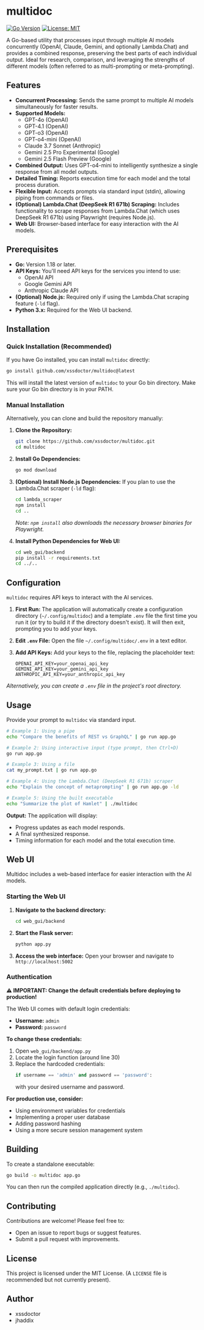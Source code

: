 # multidoc

[![Go Version](https://img.shields.io/badge/Go-1.18+-00ADD8.svg)](https://golang.org/) [![License: MIT](https://img.shields.io/badge/License-MIT-yellow.svg)](https://opensource.org/licenses/MIT)

A Go-based utility that processes input through multiple AI models concurrently (OpenAI, Claude, Gemini, and optionally Lambda.Chat) and provides a combined response, preserving the best parts of each individual output. Ideal for research, comparison, and leveraging the strengths of different models (often referred to as multi-prompting or meta-prompting).

## Features

- **Concurrent Processing:** Sends the same prompt to multiple AI models simultaneously for faster results.
- **Supported Models:**
  - GPT-4o (OpenAI)
  - GPT-4.1 (OpenAI)
  - GPT-o3 (OpenAI)
  - GPT-o4-mini (OpenAI)
  - Claude 3.7 Sonnet (Anthropic)
  - Gemini 2.5 Pro Experimental (Google)
  - Gemini 2.5 Flash Preview (Google)
- **Combined Output:** Uses GPT-o4-mini to intelligently synthesize a single response from all model outputs.
- **Detailed Timing:** Reports execution time for each model and the total process duration.
- **Flexible Input:** Accepts prompts via standard input (stdin), allowing piping from commands or files.
- **(Optional) Lambda.Chat (DeepSeek R1 671b) Scraping:** Includes functionality to scrape responses from Lambda.Chat (which uses DeepSeek R1 671b) using Playwright (requires Node.js).
- **Web UI:** Browser-based interface for easy interaction with the AI models.

## Prerequisites

- **Go:** Version 1.18 or later.
- **API Keys:** You'll need API keys for the services you intend to use:
  - OpenAI API
  - Google Gemini API
  - Anthropic Claude API
- **(Optional) Node.js:** Required only if using the Lambda.Chat scraping feature (`-ld` flag).
- **Python 3.x:** Required for the Web UI backend.

## Installation

### Quick Installation (Recommended)

If you have Go installed, you can install `multidoc` directly:

```bash
go install github.com/xssdoctor/multidoc@latest
```

This will install the latest version of `multidoc` to your Go bin directory. Make sure your Go bin directory is in your PATH.

### Manual Installation

Alternatively, you can clone and build the repository manually:

1.  **Clone the Repository:**

    ```bash
    git clone https://github.com/xssdoctor/multidoc.git
    cd multidoc
    ```

2.  **Install Go Dependencies:**

    ```bash
    go mod download
    ```

3.  **(Optional) Install Node.js Dependencies:** If you plan to use the Lambda.Chat scraper (`-ld` flag):

    ```bash
    cd lambda_scraper
    npm install
    cd ..
    ```

    _Note: `npm install` also downloads the necessary browser binaries for Playwright._

4.  **Install Python Dependencies for Web UI:**
    ```bash
    cd web_gui/backend
    pip install -r requirements.txt
    cd ../..
    ```

## Configuration

`multidoc` requires API keys to interact with the AI services.

1.  **First Run:** The application will automatically create a configuration directory (`~/.config/multidoc`) and a template `.env` file the first time you run it (or try to build it if the directory doesn't exist). It will then exit, prompting you to add your keys.

2.  **Edit `.env` File:** Open the file `~/.config/multidoc/.env` in a text editor.

3.  **Add API Keys:** Add your keys to the file, replacing the placeholder text:
    ```dotenv
    OPENAI_API_KEY=your_openai_api_key
    GEMINI_API_KEY=your_gemini_api_key
    ANTHROPIC_API_KEY=your_anthropic_api_key
    ```

_Alternatively, you can create a `.env` file in the project's root directory._

## Usage

Provide your prompt to `multidoc` via standard input.

```bash
# Example 1: Using a pipe
echo "Compare the benefits of REST vs GraphQL" | go run app.go

# Example 2: Using interactive input (type prompt, then Ctrl+D)
go run app.go

# Example 3: Using a file
cat my_prompt.txt | go run app.go

# Example 4: Using the Lambda.Chat (DeepSeek R1 671b) scraper
echo "Explain the concept of metaprompting" | go run app.go -ld

# Example 5: Using the built executable
echo "Summarize the plot of Hamlet" | ./multidoc
```

**Output:**
The application will display:

- Progress updates as each model responds.
- A final synthesized response.
- Timing information for each model and the total execution time.

## Web UI

Multidoc includes a web-based interface for easier interaction with the AI models.

### Starting the Web UI

1. **Navigate to the backend directory:**

   ```bash
   cd web_gui/backend
   ```

2. **Start the Flask server:**

   ```bash
   python app.py
   ```

3. **Access the web interface:**
   Open your browser and navigate to `http://localhost:5002`

### Authentication

**⚠️ IMPORTANT: Change the default credentials before deploying to production!**

The Web UI comes with default login credentials:

- **Username:** `admin`
- **Password:** `password`

**To change these credentials:**

1. Open `web_gui/backend/app.py`
2. Locate the login function (around line 30)
3. Replace the hardcoded credentials:
   ```python
   if username == 'admin' and password == 'password':
   ```
   with your desired username and password.

**For production use, consider:**

- Using environment variables for credentials
- Implementing a proper user database
- Adding password hashing
- Using a more secure session management system

## Building

To create a standalone executable:

```bash
go build -o multidoc app.go
```

You can then run the compiled application directly (e.g., `./multidoc`).

## Contributing

Contributions are welcome! Please feel free to:

- Open an issue to report bugs or suggest features.
- Submit a pull request with improvements.

## License

This project is licensed under the MIT License. (A `LICENSE` file is recommended but not currently present).

## Author

- xssdoctor
- jhaddix
